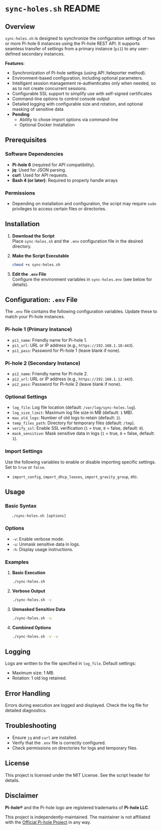 # `sync-holes.sh` README

## Overview

`sync-holes.sh` is designed to synchronize the configuration settings of two or more Pi-hole 6 instances using the Pi-hole REST API. It supports seamless transfer of settings from a primary instance (`pi1`) to any user-defined secondary instances.

**Features**:
- Synchronization of Pi-hole settings (using API /teleporter method).
- Environment-based configuration, including optional parameters.
- Intelligent session management re-authenticates only when needed, so as to not create concurrent sessions.
- Configurable SSL support to simplify use with self-signed certificates
- Command-line options to control console output
- Detailed logging with configurable size and rotation, and optional masking of sensitive data
- **Pending**
    - Ability to chose import options via command-line
    - Optional Docker Installation 

## Prerequisites

### Software Dependencies
- **Pi-hole 6** (required for API compatibility).
- **jq**: Used for JSON parsing.
- **curl**: Used for API requests.
- **Bash 4 (or later)**: Required to properly handle arrays 

### Permissions
- Depending on installation and configuration, the script may require `sudo` privileges to access certain files or directories.

## Installation

1. **Download the Script**  
   Place `sync-holes.sh` and the `.env` configuration file in the desired directory.

2. **Make the Script Executable**  
   ```bash
   chmod +x sync-holes.sh

3. **Edit the `.env` File**  
   Configure the environment variables in `sync-holes.env` (see below for details).

## Configuration: `.env` File

The `.env` file contains the following configuration variables. Update these to match your Pi-hole instances.

### Pi-hole 1 (Primary Instance)
- `pi1_name`: Friendly name for Pi-hole 1.
- `pi1_url`: URL or IP address (e.g., `https://192.168.1.10:443`).
- `pi1_pass`: Password for Pi-hole 1 (leave blank if none).

### Pi-hole 2 (Secondary Instance)
- `pi2_name`: Friendly name for Pi-hole 2.
- `pi2_url`: URL or IP address (e.g., `https://192.168.1.12:443`).
- `pi2_pass`: Password for Pi-hole 2 (leave blank if none).

### Optional Settings
- `log_file`: Log file location (default: `/var/log/sync-holes.log`).
- `log_size_limit`: Maximum log file size in MB (default: `1` MB).
- `max_old_logs`: Number of old logs to retain (default: `1`).
- `temp_files_path`: Directory for temporary files (default: `/tmp`).
- `verify_ssl`: Enable SSL verification (`1` = true, `0` = false, default: `0`).
- `mask_sensitive`: Mask sensitive data in logs (`1` = true, `0` = false, default: `1`).

### Import Settings
Use the following variables to enable or disable importing specific settings. Set to `true` or `false`.

- `import_config`, `import_dhcp_leases`, `import_gravity_group`, etc.

## Usage

### Basic Syntax    
       ./sync-holes.sh [options]

   
### Options
- `-v`: Enable verbose mode.
- `-u`: Unmask sensitive data in logs.
- `-h`: Display usage instructions.

### Examples
1. **Basic Execution**
   ```bash
   ./sync-holes.sh

2. **Verbose Output**
   ```bash
   ./sync-holes.sh -v

3. **Unmasked Sensitive Data**
   ```bash
   ./sync-holes.sh -u

4. **Combined Options**
   ```bash
   ./sync-holes.sh -v -u

## Logging

Logs are written to the file specified in `log_file`. Default settings:
- Maximum size: 1 MB.
- Rotation: 1 old log retained.

## Error Handling

Errors during execution are logged and displayed. Check the log file for detailed diagnostics.

## Troubleshooting

- Ensure `jq` and `curl` are installed.
- Verify that the `.env` file is correctly configured.
- Check permissions on directories for logs and temporary files.

## License

This project is licensed under the MIT License. See the script header for details.

## Disclaimer

**Pi-hole®**  and the Pi-hole logo are registered trademarks of **Pi-hole LLC**.

This project is independently-maintained. The maintainer is not affiliated with the [Official Pi-hole Project](https://github.com/pi-hole) in any way.







